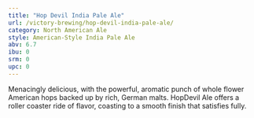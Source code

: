 ```yaml
---
title: "Hop Devil India Pale Ale"
url: /victory-brewing/hop-devil-india-pale-ale/
category: North American Ale
style: American-Style India Pale Ale
abv: 6.7
ibu: 0
srm: 0
upc: 0
---
```

Menacingly delicious, with the powerful, aromatic punch of whole flower American hops backed up by rich, German malts. HopDevil Ale offers a roller coaster ride of flavor, coasting to a smooth finish that satisfies fully.

